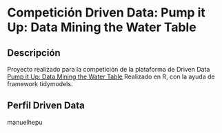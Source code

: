 # Competición Driven Data: Pump it Up: Data Mining the Water Table
## Descripción
Proyecto realizado para la competición de la plataforma de Driven Data [Pump it Up: Data Mining the Water Table](https://www.drivendata.org/competitions/7/pump-it-up-data-mining-the-water-table/page/23/)
Realizado en R, con la ayuda de framework tidymodels.

## Perfil Driven Data
manuelhepu
